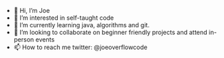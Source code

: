 - 👋 Hi, I’m Joe
- 👀 I’m interested in self-taught code
- 🌱 I’m currently learning java, algorithms and git.
- 💞️ I’m looking to collaborate on beginner friendly projects and attend in-person events
- 📫 How to reach me twitter: @joeoverflowcode 

<!---
joeoverflowcode/joeoverflowcode is a ✨ special ✨ repository because its `README.md` (this file) appears on your GitHub profile.
You can click the Preview link to take a look at your changes.
--->
